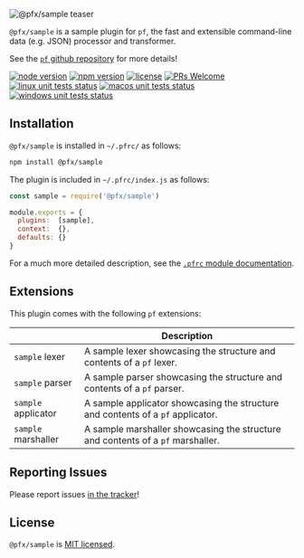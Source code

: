 ![@pfx/sample teaser][teaser]

`@pfx/sample` is a sample plugin for `pf`, the fast and extensible command-line data (e.g. JSON) processor and transformer.

See the [`pf` github repository][pf] for more details!

[![node version][shield-node]][node]
[![npm version][shield-npm]][npm-package]
[![license][shield-license]][license]
[![PRs Welcome][shield-prs]][contribute]
[![linux unit tests status][shield-unit-tests-linux]][actions]
[![macos unit tests status][shield-unit-tests-macos]][actions]
[![windows unit tests status][shield-unit-tests-windows]][actions]

## Installation

`@pfx/sample` is installed in `~/.pfrc/` as follows:

```bash
npm install @pfx/sample
```

The plugin is included in `~/.pfrc/index.js` as follows:

```js
const sample = require('@pfx/sample')

module.exports = {
  plugins:  [sample],
  context:  {},
  defaults: {}
}
```

For a much more detailed description, see the [`.pfrc` module documentation][pfrc-module].

## Extensions

This plugin comes with the following `pf` extensions:

|                     | Description                                                                     |
|---------------------|---------------------------------------------------------------------------------|
| `sample` lexer      | A sample lexer showcasing the structure and contents of a `pf` lexer.           |
| `sample` parser     | A sample parser showcasing the structure and contents of a `pf` parser.         |
| `sample` applicator | A sample applicator showcasing the structure and contents of a `pf` applicator. |
| `sample` marshaller | A sample marshaller showcasing the structure and contents of a `pf` marshaller. |

## Reporting Issues

Please report issues [in the tracker][issues]!

## License

`@pfx/sample` is [MIT licensed][license].

[actions]: https://github.com/Yord/pfx-sample/actions
[contribute]: https://github.com/Yord/pf
[issues]: https://github.com/Yord/pf/issues
[license]: https://github.com/Yord/pfx-core/blob/master/LICENSE
[node]: https://nodejs.org/
[npm-package]: https://www.npmjs.com/package/@pfx/sample
[pf]: https://github.com/Yord/pf
[pfrc-module]: https://github.com/Yord/pf#pfrc-module
[shield-license]: https://img.shields.io/badge/license-MIT-blue.svg?color=yellow&labelColor=313A42
[shield-node]: https://img.shields.io/node/v/@pfx/sample?color=red&labelColor=313A42
[shield-npm]: https://img.shields.io/npm/v/@pfx/sample.svg?color=orange&labelColor=313A42
[shield-prs]: https://img.shields.io/badge/PRs-welcome-green.svg?labelColor=313A42
[shield-unit-tests-linux]: https://github.com/Yord/pfx-sample/workflows/linux/badge.svg?branch=master
[shield-unit-tests-macos]: https://github.com/Yord/pfx-sample/workflows/macos/badge.svg?branch=master
[shield-unit-tests-windows]: https://github.com/Yord/pfx-sample/workflows/windows/badge.svg?branch=master
[teaser]: ./teaser.gif